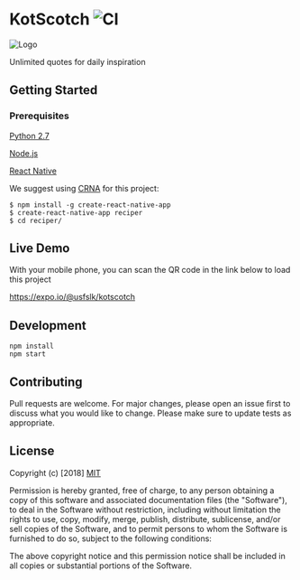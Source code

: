 
# KotScotch ![CI](https://img.shields.io/badge/build-passing-brightgreen.svg)
 
![Logo](https://i.stack.imgur.com/IGyoM.png)

Unlimited quotes for daily inspiration

## Getting Started

 ### Prerequisites
 
[Python 2.7](https://www.python.org/downloads/release/python-2715/)

[Node.js](https://nodejs.org/en/download/)

[React Native](https://facebook.github.io/react-native/docs/getting-started.html)

We suggest using [CRNA](https://github.com/react-community/create-react-native-app) for this project:

    $ npm install -g create-react-native-app
    $ create-react-native-app reciper
    $ cd reciper/

## Live Demo

With your mobile phone, you can scan the QR code in the link below to load this project

https://expo.io/@usfslk/kotscotch

## Development

    npm install
    npm start 
    
## Contributing

Pull requests are welcome. For major changes, please open an issue first to discuss what you would like to change. Please make sure to update tests as appropriate.

## License

Copyright (c) [2018] [MIT](https://choosealicense.com/licenses/mit/)


Permission is hereby granted, free of charge, to any person obtaining a copy
of this software and associated documentation files (the "Software"), to deal
in the Software without restriction, including without limitation the rights
to use, copy, modify, merge, publish, distribute, sublicense, and/or sell
copies of the Software, and to permit persons to whom the Software is
furnished to do so, subject to the following conditions:

The above copyright notice and this permission notice shall be included in all
copies or substantial portions of the Software.
